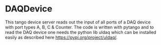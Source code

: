# DAQDevice
This tango device server reads out the input of all ports of a DAQ device with port types A, B, C & Counter. The code is written with pytango and to read the DAQ device one needs the python lib uldaq which can be installed easily as described here https://pypi.org/project/uldaq/.  

